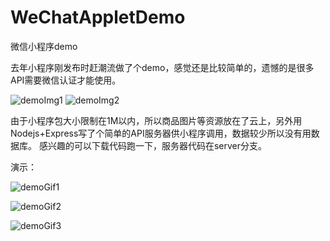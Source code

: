# WeChatAppletDemo
微信小程序demo

去年小程序刚发布时赶潮流做了个demo，感觉还是比较简单的，遗憾的是很多API需要微信认证才能使用。

![demoImg1](http://ooqymz3vm.bkt.clouddn.com/demo1.png)
![demoImg2](http://ooqymz3vm.bkt.clouddn.com/demo2.png)

由于小程序包大小限制在1M以内，所以商品图片等资源放在了云上，另外用Nodejs+Express写了个简单的API服务器供小程序调用，数据较少所以没有用数据库。
感兴趣的可以下载代码跑一下，服务器代码在server分支。

演示：

![demoGif1](http://ooqymz3vm.bkt.clouddn.com/demo1.gif)

![demoGif2](http://ooqymz3vm.bkt.clouddn.com/demo2.gif)

![demoGif3](http://ooqymz3vm.bkt.clouddn.com/demo3.gif)
